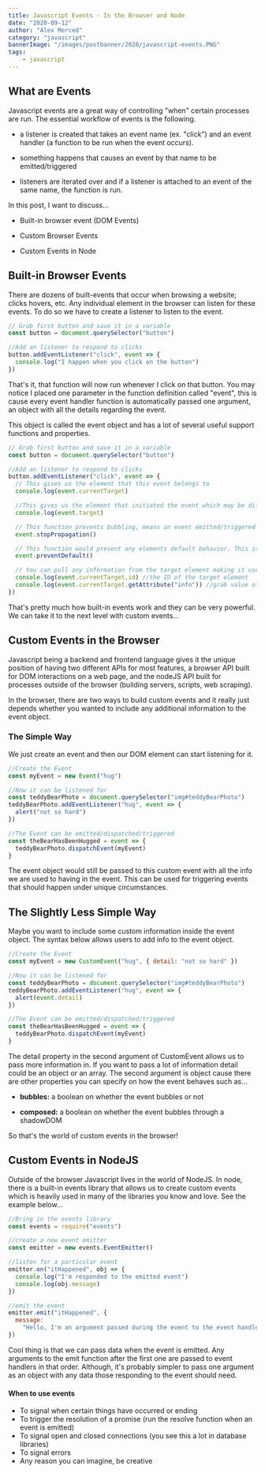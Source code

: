 ```yaml
---
title: Javascript Events - In the Browser and Node
date: "2020-09-12"
author: "Alex Merced"
category: "javascript"
bannerImage: "/images/postbanner/2020/javascript-events.PNG"
tags:
    - javascript
---
```


## What are Events

Javascript events are a great way of controlling "when" certain processes are run. The essential workflow of events is the following.

- a listener is created that takes an event name (ex. "click") and an event handler (a function to be run when the event occurs).

- something happens that causes an event by that name to be emitted/triggered

- listeners are iterated over and if a listener is attached to an event of the same name, the function is run.

In this post, I want to discuss...

- Built-in browser event (DOM Events)

- Custom Browser Events

- Custom Events in Node

## Built-in Browser Events

There are dozens of built-events that occur when browsing a website; clicks hovers, etc. Any individual element in the browser can listen for these events. To do so we have to create a listener to listen to the event.

```js
// Grab first button and save it in a variable
const button = document.querySelector("button")

//Add an listener to respond to clicks
button.addEventListener("click", event => {
  console.log("I happen when you click on the button")
})
```

That's it, that function will now run whenever I click on that button. You may notice I placed one parameter in the function definition called "event", this is cause every event handler function is automatically passed one argument, an object with all the details regarding the event.

This object is called the event object and has a lot of several useful support functions and properties.

```js
// Grab first button and save it in a variable
const button = document.querySelector("button")

//Add an listener to respond to clicks
button.addEventListener("click", event => {
  // This gives us the element that this event belongs to
  console.log(event.currentTarget)

  //This gives us the element that initiated the event which may be different if this particular event was triggered by an interaction of a child element, this property would contain the child element.
  console.log(event.target)

  // This function prevents bubbling, means an event emitted/triggered on a child element will not trigger events on the parents. (A click event on a button won't trigger a click event on the div it is inside in, which would normally occur)
  event.stopPropagation()

  // This function would prevent any elements default behavior. This is primarily useful when submitting a form as by default forms refresh on every submit.
  event.preventDefault()

  // You can pull any information from the target element making it useful to store information in the element via attributes to be used in events.
  console.log(event.currentTarget.id) //the ID of the target element
  console.log(event.currentTarget.getAttribute("info")) //grab value of an "info" attribute
})
```

That's pretty much how built-in events work and they can be very powerful. We can take it to the next level with custom events...

## Custom Events in the Browser

Javascript being a backend and frontend language gives it the unique position of having two different APIs for most features, a browser API built for DOM interactions on a web page, and the nodeJS API built for processes outside of the browser (building servers, scripts, web scraping).

In the browser, there are two ways to build custom events and it really just depends whether you wanted to include any additional information to the event object.

### The Simple Way

We just create an event and then our DOM element can start listening for it.

```js
//Create the Event
const myEvent = new Event("hug")

//Now it can be listened for
const teddyBearPhoto = document.querySelector("img#teddyBearPhoto")
teddyBearPhoto.addEventListener("hug", event => {
  alert("not so hard")
})

//The Event can be emitted/dispatched/triggered
const theBearHasBeenHugged = event => {
  teddyBearPhoto.dispatchEvent(myEvent)
}
```

The event object would still be passed to this custom event with all the info we are used to having in the event. This can be used for triggering events that should happen under unique circumstances.

## The Slightly Less Simple Way

Maybe you want to include some custom information inside the event object. The syntax below allows users to add info to the event object.

```js
//Create the Event
const myEvent = new CustomEvent("hug", { detail: "not so hard" })

//Now it can be listened for
const teddyBearPhoto = document.querySelector("img#teddyBearPhoto")
teddyBearPhoto.addEventListener("hug", event => {
  alert(event.detail)
})

//The Event can be emitted/dispatched/triggered
const theBearHasBeenHugged = event => {
  teddyBearPhoto.dispatchEvent(myEvent)
}
```

The detail property in the second argument of CustomEvent allows us to pass more information in. If you want to pass a lot of information detail could be an object or an array. The second argument is object cause there are other properties you can specify on how the event behaves such as...

- **bubbles:** a boolean on whether the event bubbles or not

- **composed:** a boolean on whether the event bubbles through a shadowDOM

So that's the world of custom events in the browser!

## Custom Events in NodeJS

Outside of the browser Javascript lives in the world of NodeJS. In node, there is a built-in events library that allows us to create custom events which is heavily used in many of the libraries you know and love. See the example below...

```js
//Bring in the events library
const events = require("events")

//create a new event emitter
const emitter = new events.EventEmitter()

//listen for a particular event
emitter.on("itHappened", obj => {
  console.log("I'm responded to the emitted event")
  console.log(obj.message)
})

//emit the event
emitter.emit("itHappened", {
  message:
    "Hello, I'm an argument passed during the event to the event handler",
})
```

Cool thing is that we can pass data when the event is emitted. Any arguments to the emit function after the first one are passed to event handlers in that order. Although, it's probably simpler to pass one argument as an object with any data those responding to the event should need.

#### When to use events

- To signal when certain things have occurred or ending
- To trigger the resolution of a promise (run the resolve function when an event is emitted)
- To signal open and closed connections (you see this a lot in database libraries)
- To signal errors
- Any reason you can imagine, be creative
